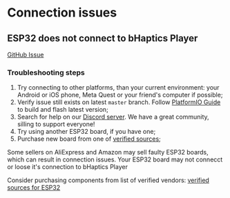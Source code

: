 # Connection issues

## ESP32 does not connect to bHaptics Player

[GitHub Issue](https://github.com/openhaptics/openhaptics-firmware/issues/32)

### Troubleshooting steps

1. Try connecting to other platforms, than your current environment: your Android or iOS phone, Meta Quest or your friend's computer if possible;
2. Verify issue still exists on latest `master` branch. Follow [PlatformIO Guide](../flashing/platformio.md) to build and flash latest version;
3. Search for help on our [Discord server](https://discord.gg/YUtRKAqty2). We have a great community, silling to support everyone!
4. Try using another ESP32 board, if you have one;
5. Purchase new board from one of [verified sources](/docs/hardware/mcu#esp32-recommended-sources);

Some sellers on AliExpress and Amazon may sell faulty ESP32 boards, which can result in connection issues.
Your ESP32 board may not connecct or loose it's connection to bHaptics Player

Consider purchasing components from list of verified vendors: [verified sources for ESP32](/docs/hardware/mcu#esp32-recommended-sources)